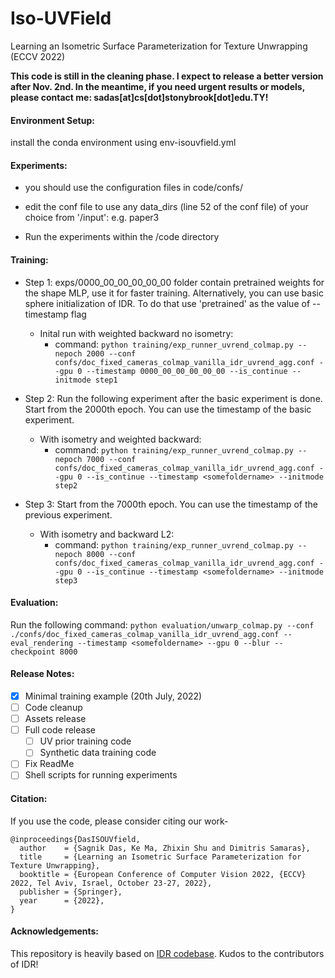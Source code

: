 
# Iso-UVField
Learning an Isometric Surface Parameterization for Texture Unwrapping (ECCV 2022)

**This code is still in the cleaning phase. I expect to release a better version after Nov. 2nd. In the meantime, if you need urgent results or models, please contact me: sadas[at]cs[dot]stonybrook[dot]edu.TY!**

#### Environment Setup:

install the conda environment using env-isouvfield.yml


#### Experiments:
- you should use the configuration files in code/confs/ 
- edit the conf file to use any data_dirs (line 52 of the conf file) of your choice from '/input':
    e.g. paper3

- Run the experiments within the /code directory


#### Training:
* Step 1: exps/0000_00_00_00_00_00 folder contain pretrained weights for the shape MLP, use it for faster training. Alternatively, you can use basic sphere initialization of IDR. To do that use 'pretrained' as the value of --timestamp flag 
	- Inital run with weighted backward no isometry:
		- command: ```python training/exp_runner_uvrend_colmap.py --nepoch 2000 --conf confs/doc_fixed_cameras_colmap_vanilla_idr_uvrend_agg.conf --gpu 0 --timestamp 0000_00_00_00_00_00 --is_continue --initmode step1```

* Step 2: Run the following experiment after the basic experiment is done. Start from the 2000th epoch. You can use the timestamp of the basic experiment.
    - With isometry and weighted backward:
    	- command: ```python training/exp_runner_uvrend_colmap.py --nepoch 7000 --conf confs/doc_fixed_cameras_colmap_vanilla_idr_uvrend_agg.conf --gpu 0 --is_continue --timestamp <somefoldername> --initmode step2```
* Step 3: Start from the 7000th epoch. You can use the timestamp of the previous experiment.
    - With isometry and backward L2:
    	- command: ```python training/exp_runner_uvrend_colmap.py --nepoch 8000 --conf confs/doc_fixed_cameras_colmap_vanilla_idr_uvrend_agg.conf --gpu 0 --is_continue --timestamp <somefoldername> --initmode step3```

#### Evaluation:

Run the following command:
```python evaluation/unwarp_colmap.py --conf ./confs/doc_fixed_cameras_colmap_vanilla_idr_uvrend_agg.conf --eval_rendering --timestamp <somefoldername> --gpu 0 --blur --checkpoint 8000```

#### Release Notes:
- [X] Minimal training example (20th July, 2022)
- [ ] Code cleanup 
- [ ] Assets release
- [ ] Full code release
	- [ ] UV prior training code
	- [ ] Synthetic data training code
- [ ] Fix ReadMe
- [ ] Shell scripts for running experiments

#### Citation:
If you use the code, please consider citing our work-
```
@inproceedings{DasISOUVfield,
  author    = {Sagnik Das, Ke Ma, Zhixin Shu and Dimitris Samaras},
  title     = {Learning an Isometric Surface Parameterization for Texture Unwrapping},
  booktitle = {European Conference of Computer Vision 2022, {ECCV} 2022, Tel Aviv, Israel, October 23-27, 2022},
  publisher = {Springer},
  year      = {2022},
}
```
#### Acknowledgements:
This repository is heavily based on [IDR codebase](https://github.com/lioryariv/idr). Kudos to the contributors of IDR!
